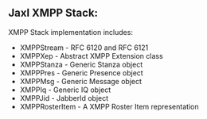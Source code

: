 Jaxl XMPP Stack:
----------------

XMPP Stack implementation includes:

* XMPPStream - RFC 6120 and RFC 6121
* XMPPXep - Abstract XMPP Extension class
* XMPPStanza - Generic Stanza object
* XMPPPres - Generic Presence object
* XMPPMsg - Generic Message object
* XMPPIq - Generic IQ object
* XMPPJid - JabberId object
* XMPPRosterItem - A XMPP Roster Item representation
